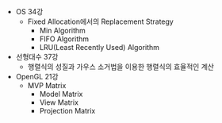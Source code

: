 * OS 34강
    * Fixed Allocation에서의 Replacement Strategy
        * Min Algorithm
        * FIFO Algorithm
        * LRU(Least Recently Used) Algorithm
* 선형대수 37강
    * 행렬식의 성질과 가우스 소거법을 이용한 행렬식의 효율적인 계산
* OpenGL 21강
    * MVP Matrix
        * Model Matrix
        * View Matrix
        * Projection Matrix
